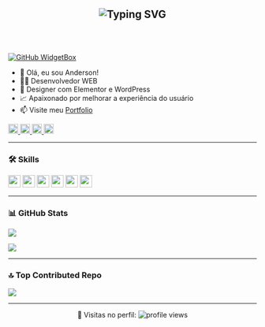 <h2 align="center">
  <img src="https://readme-typing-svg.demolab.com?font=Fira+Code&pause=1000&color=9B72FF&width=435&lines=Olá%2C+Eu sou+Anderson!;Desenvolvedor+Laravel+%26+PHP;Designer+Elementor/WordPress;Estou+aberto+a+novas+oportunidades" alt="Typing SVG" />
</h2>


<br><br>

[![GitHub WidgetBox](https://github-widgetbox.vercel.app/api/profile?username=aalvg&data=followers,repositories,stars,commits&theme=darkmode)](https://github.com/aalvg)


<ul align="left">
  <li>👋 Olá, eu sou Anderson!</li>
  <li>👨‍💻 Desenvolvedor WEB</li>
  <li>🎨 Designer com Elementor e WordPress</li>
  <li>📈 Apaixonado por melhorar a experiência do usuário</li>
  <li>📫 Visite meu  <a href="https://www.hostalvg.com.br/" target="_blank">Portfolio</a> 
</ul>

<p align="left">
  <a href="https://www.linkedin.com/in/andersonalvarengads/" target="_blank">
    <img src="https://img.shields.io/badge/LinkedIn-%230077B5.svg?&style=for-the-badge&logo=linkedin&logoColor=white" height="20" />
  </a>
  <a href="mailto:andersontfc@gmail.com" target="_blank">
    <img src="https://img.shields.io/badge/Email-D14836?style=for-the-badge&logo=gmail&logoColor=white" height="20" />
  </a>
  <a href="https://twitter.com/a_alvg" target="_blank">
    <img src="https://img.shields.io/badge/Twitter-%231DA1F2.svg?&style=for-the-badge&logo=twitter&logoColor=white" height="20" />
  </a>
<a href="https://instagram.com/alvg_dev" target="_blank">
  <img src="https://img.shields.io/badge/Instagram-E4405F?style=for-the-badge&logo=instagram&logoColor=white" height="20" />
</a>

</p>

---

### 🛠️ Skills

<img src="https://img.shields.io/badge/Laravel-%23FF2D20.svg?style=for-the-badge&logo=laravel&logoColor=white" height="25" />
<img src="https://img.shields.io/badge/PHP-%23777BB4.svg?style=for-the-badge&logo=php&logoColor=white" height="25" />
<img src="https://img.shields.io/badge/Elementor-%23EA4C89.svg?style=for-the-badge&logo=elementor&logoColor=white" height="25" />
<img src="https://img.shields.io/badge/WordPress-%2321759B.svg?style=for-the-badge&logo=wordpress&logoColor=white" height="25" />
<img src="https://img.shields.io/badge/JavaScript-%23F7DF1E.svg?style=for-the-badge&logo=javascript&logoColor=black" height="25" />
<img src="https://img.shields.io/badge/MySQL-%234479A1.svg?style=for-the-badge&logo=mysql&logoColor=white" height="25" />

---

### 📊 GitHub Stats

![](https://github-readme-stats.vercel.app/api?username=aalvg&theme=dark&hide_border=false&include_all_commits=false&count_private=false)

![](https://github-readme-stats.vercel.app/api/top-langs/?username=aalvg&theme=dark&hide_border=false&include_all_commits=false&count_private=false&layout=compact)

---

### 🔝 Top Contributed Repo
![](https://github-contributor-stats.vercel.app/api?username=aalvg&limit=5&theme=dark&combine_all_yearly_contributions=true)

---



<p align="center">👀 Visitas no perfil: <img src="https://komarev.com/ghpvc/?username=aalvg&color=blueviolet" alt="profile views" /> </p>

